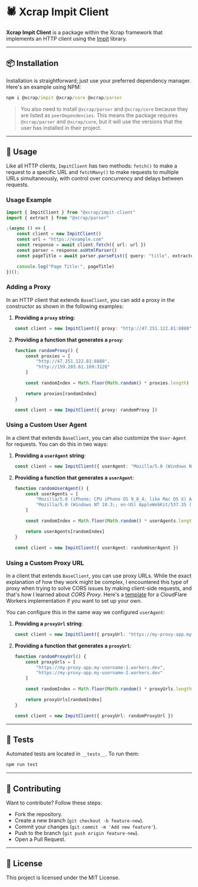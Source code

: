 # 🕷️ Xcrap Impit Client

**Xcrap Impit Client** is a package within the Xcrap framework that implements an HTTP client using the [Impit](https://www.npmjs.com/package/impit) library.

-----

## 📦 Installation

Installation is straightforward; just use your preferred dependency manager. Here's an example using NPM:

```cmd
npm i @xcrap/impit @xcrap/core @xcrap/parser
```

> You also need to install `@xcrap/parser` and `@xcrap/core` because they are listed as `peerDependencies`. This means the package requires `@xcrap/parser` and `@xcrap/core`, but it will use the versions that the user has installed in their project.

-----

## 🚀 Usage

Like all HTTP clients, `ImpitClient` has two methods: `fetch()` to make a request to a specific URL and `fetchMany()` to make requests to multiple URLs simultaneously, with control over concurrency and delays between requests.

### Usage Example

```ts
import { ImpitClient } from "@xcrap/impit-client"
import { extract } from "@xcrap/parser"

;(async () => {
    const client = new ImpitClient()
    const url = "https://example.com"
    const response = await client.fetch({ url: url })
    const parser = response.asHtmlParser()
    const pageTitle = await parser.parseFist({ query: "title", extractor: extract("innerText") })

    console.log("Page Title:", pageTitle)
})();
```

### Adding a Proxy

In an HTTP client that extends `BaseClient`, you can add a proxy in the constructor as shown in the following examples:

1.  **Providing a `proxy` string**:

    ```ts
    const client = new ImpitClient({ proxy: "http://47.251.122.81:8888" })
    ```

2.  **Providing a function that generates a `proxy`**:

    ```ts
    function randomProxy() {
    	const proxies = [
    		"http://47.251.122.81:8888",
    		"http://159.203.61.169:3128"
    	]

    	const randomIndex = Math.floor(Math.random() * proxies.length)

    	return proxies[randomIndex]
    }

    const client = new ImpitClient({ proxy: randomProxy })
    ```

### Using a Custom User Agent

In a client that extends `BaseClient`, you can also customize the `User-Agent` for requests. You can do this in two ways:

1.  **Providing a `userAgent` string**:

    ```ts
    const client = new ImpitClient({ userAgent: "Mozilla/5.0 (Windows NT 10.0; Win64; x64) AppleWebKit/537.36 (KHTML, like Gecko) Chrome/134.0.0.0 Safari/537.36" })
    ```

2.  **Providing a function that generates a `userAgent`**:

    ```ts
    function randomUserAgent() {
    	const userAgents = [
    		"Mozilla/5.0 (iPhone; CPU iPhone OS 9_8_4; like Mac OS X) AppleWebKit/603.37 (KHTML, like Gecko)  Chrome/54.0.1244.188 Mobile Safari/601.5",
    		"Mozilla/5.0 (Windows NT 10.3;; en-US) AppleWebKit/537.35 (KHTML, like Gecko) Chrome/47.0.1707.185 Safari/601"
    	]

    	const randomIndex = Math.floor(Math.random() * userAgents.length)

    	return userAgents[randomIndex]
    }

    const client = new ImpitClient({ userAgent: randomUserAgent })
    ```

### Using a Custom Proxy URL

In a client that extends `BaseClient`, you can use proxy URLs. While the exact explanation of how they work might be complex, I encountered this type of proxy when trying to solve CORS issues by making client-side requests, and that's how I learned about *CORS Proxy*. Here's a [template](https://gist.github.com/marcuth/9fbd321b011da44d1287faae31a8dd3a) for a CloudFlare Workers implementation if you want to set up your own.

You can configure this in the same way we configured `userAgent`:

1.  **Providing a `proxyUrl` string**:

    ```ts
    const client = new ImpitClient({ proxyUrl: "https://my-proxy-app.my-username.workers.dev" })
    ```

2.  **Providing a function that generates a `proxyUrl`**:

    ```ts
    function randomProxyUrl() {
    	const proxyUrls = [
    		"https://my-proxy-app.my-username-1.workers.dev",
    		"https://my-proxy-app.my-username-2.workers.dev"
    	]

    	const randomIndex = Math.floor(Math.random() * proxyUrls.length)

    	return proxyUrls[randomIndex]
    }

    const client = new ImpitClient({ proxyUrl: randomProxyUrl })
    ```

-----

## 🧪 Tests

Automated tests are located in `__tests__`. To run them:

```bash
npm run test
```

-----

## 🤝 Contributing

Want to contribute? Follow these steps:

  * Fork the repository.
  * Create a new branch (`git checkout -b feature-new`).
  * Commit your changes (`git commit -m 'Add new feature'`).
  * Push to the branch (`git push origin feature-new`).
  * Open a Pull Request.

-----

## 📝 License

This project is licensed under the MIT License.